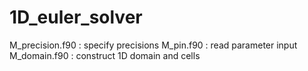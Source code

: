 # 1D_euler_solver

M_precision.f90 : specify precisions
M_pin.f90       : read parameter input
M_domain.f90    : construct 1D domain and cells
